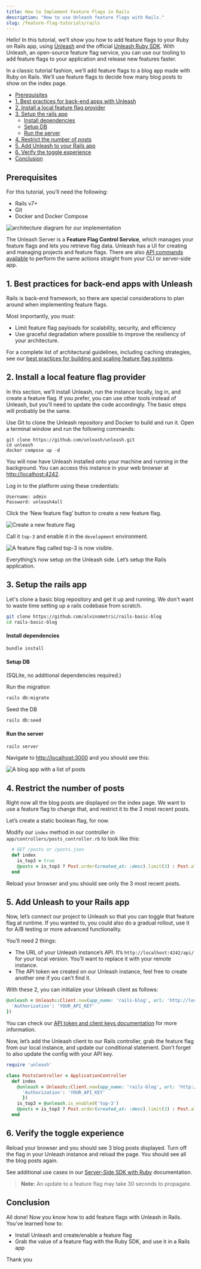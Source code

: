 ```yaml
---
title: How to Implement Feature Flags in Rails
description: "How to use Unleash feature flags with Rails."
slug: /feature-flag-tutorials/rails
---
```


Hello! In this tutorial, we’ll show you how to add feature flags to your Ruby on Rails app, using [Unleash](https://www.getunleash.io/) and the official [Unleash Ruby SDK](https://docs.getunleash.io/reference/sdks/ruby). With Unleash, an open-source feature flag service, you can use our tooling to add feature flags to your application and release new features faster.

In a classic tutorial fashion, we’ll add feature flags to a blog app made with Ruby on Rails. We’ll use feature flags to decide how many blog posts to show on the index page.

-   [Prerequisites](#prerequisites)
-   [1. Best practices for back-end apps with Unleash](#1-best-practices-for-back-end-apps-with-unleash)
-   [2. Install a local feature flag provider](#2-install-a-local-feature-flag-provider)
-   [3. Setup the rails app](#3-setup-the-rails-app)
    -   [Install dependencies](#install-dependencies)
    -   [Setup DB](#setup-db)
    -   [Run the server](#run-the-server)
-   [4. Restrict the number of posts](#4-restrict-the-number-of-posts)
-   [5. Add Unleash to your Rails app](#5-add-unleash-to-your-rails-app)
-   [6. Verify the toggle experience](#6-verify-the-toggle-experience)
-   [Conclusion](#conclusion)

## Prerequisites

For this tutorial, you’ll need the following:

-   Rails v7+
-   Git
-   Docker and Docker Compose

![architecture diagram for our implementation](./diagram.png)

The Unleash Server is a **Feature Flag Control Service**, which manages your feature flags and lets you retrieve flag data. Unleash has a UI for creating and managing projects and feature flags. There are also [API commands available](https://docs.getunleash.io/reference/api/unleash) to perform the same actions straight from your CLI or server-side app.

## 1. Best practices for back-end apps with Unleash

Rails is back-end framework, so there are special considerations to plan around when implementing feature flags.

Most importantly, you must:

-   Limit feature flag payloads for scalability, security, and efficiency
-   Use graceful degradation where possible to improve the resiliency of your architecture.

For a complete list of architectural guidelines, including caching strategies, see our [best practices for building and scaling feature flag systems](https://docs.getunleash.io/topics/feature-flags/feature-flag-best-practices).

## 2. Install a local feature flag provider

In this section, we’ll install Unleash, run the instance locally, log in, and create a feature flag. If you prefer, you can use other tools instead of Unleash, but you’ll need to update the code accordingly. The basic steps will probably be the same.

Use Git to clone the Unleash repository and Docker to build and run it. Open a terminal window and run the following commands:

```
git clone https://github.com/unleash/unleash.git
cd unleash
docker compose up -d

```

You will now have Unleash installed onto your machine and running in the background. You can access this instance in your web browser at [http://localhost:4242](http://localhost:4242).

Log in to the platform using these credentials:

```
Username: admin
Password: unleash4all
```

Click the ‘New feature flag’ button to create a new feature flag.

![Create a new feature flag](../ruby/new-ff.png)

Call it `top-3` and enable it in the `development` environment.

![A feature flag called `top-3` is now visible.](./enable-ff.png)

Everything’s now setup on the Unleash side. Let’s setup the Rails application.

## 3. Setup the rails app

Let's clone a basic blog repository and get it up and running. We don't want to waste time setting up a rails codebase from scratch.

```sh
git clone https://github.com/alvinometric/rails-basic-blog
cd rails-basic-blog
```

#### Install dependencies

```sh
bundle install
```

#### Setup DB

(SQLite, no additional dependencies required.)

Run the migration

```sh
rails db:migrate
```

Seed the DB

```sh
rails db:seed
```

#### Run the server

```sh
rails server
```

Navigate to [http://localhost:3000](http://localhost:3000) and you should see this:

![A blog app with a list of posts](./blog-app.png)

## 4. Restrict the number of posts

Right now all the blog posts are displayed on the index page. We want to use a feature flag to change that, and restrict it to the 3 most recent posts.

Let’s create a static boolean flag, for now.

Modify our `index` method in our controller in `app/controllers/posts_controller.rb` to look like this:

```ruby
  # GET /posts or /posts.json
  def index
    is_top3 = true
    @posts = is_top3 ? Post.order(created_at: :desc).limit(3) : Post.all
  end

```

Reload your browser and you should see only the 3 most recent posts.

## 5. Add Unleash to your Rails app

Now, let’s connect our project to Unleash so that you can toggle that feature flag at runtime. If you wanted to, you could also do a gradual rollout, use it for A/B testing or more advanced functionality.

You’ll need 2 things:

-   The URL of your Unleash instance’s API. It’s `http://localhost:4242/api/` for your local version. You’ll want to replace it with your remote instance.
-   The API token we created on our Unleash instance, feel free to create another one if you can’t find it.

With these 2, you can initialize your Unleash client as follows:

```ruby
@unleash = Unleash::Client.new(app_name: 'rails-blog', url: 'http://localhost:4242/api/', custom_http_headers: {
  'Authorization': 'YOUR_API_KEY'
})
```

You can check our [API token and client keys documentation](https://docs.getunleash.io/reference/api-tokens-and-client-keys) for more information.

Now, let’s add the Unleash client to our Rails controller, grab the feature flag from our local instance, and update our conditional statement. Don't forget to also update the config with your API key.

```ruby
require 'unleash'

class PostsController < ApplicationController
  def index
    @unleash = Unleash::Client.new(app_name: 'rails-blog', url: 'http://localhost:4242/api/', custom_http_headers: {
      'Authorization': 'YOUR_API_KEY'
      })
    is_top3 = @unleash.is_enabled('top-3')
    @posts = is_top3 ? Post.order(created_at: :desc).limit(3) : Post.all
  end

```

## 6. Verify the toggle experience

Reload your browser and you should see 3 blog posts displayed. Turn off the flag in your Unleash instance and reload the page. You should see all the blog posts again.

See additional use cases in our [Server-Side SDK with Ruby](https://docs.getunleash.io/reference/sdks/ruby) documentation.

> **Note:** An update to a feature flag may take 30 seconds to propagate.

## Conclusion

All done! Now you know how to add feature flags with Unleash in Rails. You’ve learned how to:

-   Install Unleash and create/enable a feature flag
-   Grab the value of a feature flag with the Ruby SDK, and use it in a Rails app

Thank you
